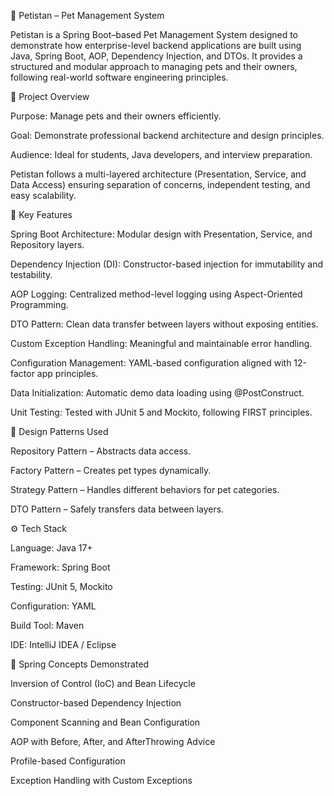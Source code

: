 🐾 Petistan – Pet Management System

Petistan is a Spring Boot–based Pet Management System designed to demonstrate how enterprise-level backend applications are built using Java, Spring Boot, AOP, Dependency Injection, and DTOs.
It provides a structured and modular approach to managing pets and their owners, following real-world software engineering principles.

🚀 Project Overview

Purpose: Manage pets and their owners efficiently.

Goal: Demonstrate professional backend architecture and design principles.

Audience: Ideal for students, Java developers, and interview preparation.

Petistan follows a multi-layered architecture (Presentation, Service, and Data Access) ensuring separation of concerns, independent testing, and easy scalability.

🧩 Key Features

Spring Boot Architecture: Modular design with Presentation, Service, and Repository layers.

Dependency Injection (DI): Constructor-based injection for immutability and testability.

AOP Logging: Centralized method-level logging using Aspect-Oriented Programming.

DTO Pattern: Clean data transfer between layers without exposing entities.

Custom Exception Handling: Meaningful and maintainable error handling.

Configuration Management: YAML-based configuration aligned with 12-factor app principles.

Data Initialization: Automatic demo data loading using @PostConstruct.

Unit Testing: Tested with JUnit 5 and Mockito, following FIRST principles.

🧠 Design Patterns Used

Repository Pattern – Abstracts data access.

Factory Pattern – Creates pet types dynamically.

Strategy Pattern – Handles different behaviors for pet categories.

DTO Pattern – Safely transfers data between layers.

⚙️ Tech Stack

Language: Java 17+

Framework: Spring Boot

Testing: JUnit 5, Mockito

Configuration: YAML

Build Tool: Maven

IDE: IntelliJ IDEA / Eclipse

🧪 Spring Concepts Demonstrated

Inversion of Control (IoC) and Bean Lifecycle

Constructor-based Dependency Injection

Component Scanning and Bean Configuration

AOP with Before, After, and AfterThrowing Advice

Profile-based Configuration

Exception Handling with Custom Exceptions
